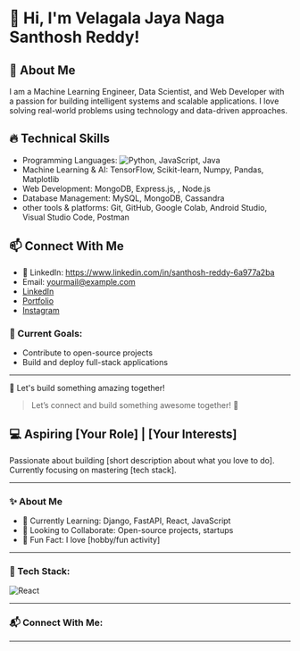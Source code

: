 # 👋 Hi, I'm Velagala Jaya Naga Santhosh Reddy!

## 🚀 About Me
I am a Machine Learning Engineer, Data Scientist, and Web Developer with a passion for building intelligent systems and scalable applications. I love solving real-world problems using technology and data-driven approaches.

## 🔥 Technical Skills
 - Programming Languages: ![Python](https://img.shields.io/badge/Python-3776AB?style=for-the-badge&logo=python&logoColor=white), JavaScript, Java
 - Machine Learning & AI: TensorFlow, Scikit-learn, Numpy, Pandas, Matplotlib
 - Web Development: MongoDB, Express.js, , Node.js
 - Database Management: MySQL, MongoDB, Cassandra
 - other tools & platforms: Git, GitHub, Google Colab, Android Studio, Visual Studio Code, Postman

## 📫 Connect With Me
 - 🔗 LinkedIn: https://www.linkedin.com/in/santhosh-reddy-6a977a2ba  
 - Email: yourmail@example.com  
 - [LinkedIn](https://linkedin.com/in/yourprofile)  
 - [Portfolio](https://yourusername.github.io/Your_Portfolio)  
 - [Instagram](https://instagram.com/yourhandle)


### 🎯 Current Goals:

- Contribute to open-source projects  
- Build and deploy full-stack applications

---

🚀 Let's build something amazing together!

> Let’s connect and build something awesome together! 🚀


## 💻 Aspiring [Your Role] | [Your Interests]

Passionate about building [short description about what you love to do]. Currently focusing on mastering [tech stack].

---

### ✨ About Me

- 🔭 Currently Learning: Django, FastAPI, React, JavaScript  
- 🤝 Looking to Collaborate: Open-source projects, startups  
- 🎯 Fun Fact: I love [hobby/fun activity]

---

### 🚀 Tech Stack:


![React](https://img.shields.io/badge/React-20232A?style=for-the-badge&logo=react&logoColor=61DAFB)
<!-- Add more badges here -->

---

### 📬 Connect With Me:


---

